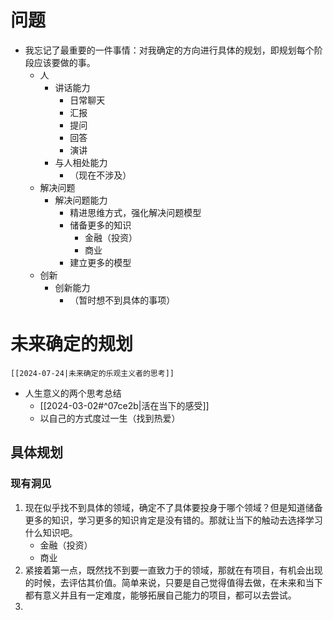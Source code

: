 # 问题

 - 我忘记了最重要的一件事情：对我确定的方向进行具体的规划，即规划每个阶段应该要做的事。
	- 人
		-  讲话能力
			- 日常聊天
			- 汇报
			- 提问
			- 回答
			- 演讲
		- 与人相处能力
			- （现在不涉及）
	- 解决问题
		- 解决问题能力
			- 精进思维方式，强化解决问题模型
			- 储备更多的知识
				- 金融（投资）
				- 商业
			- 建立更多的模型
	- 创新 
		- 创新能力
			- （暂时想不到具体的事项）

# 未来确定的规划

	[[2024-07-24|未来确定的乐观主义者的思考]] 
- 人生意义的两个思考总结
	- [[2024-03-02#^07ce2b|活在当下的感受]] 
	-  以自己的方式度过一生（找到热爱）

## 具体规划

### 现有洞见

1. 现在似乎找不到具体的领域，确定不了具体要投身于哪个领域？但是知道储备更多的知识，学习更多的知识肯定是没有错的。那就让当下的触动去选择学习什么知识吧。
	- 金融（投资）
	- 商业
2. 紧接着第一点，既然找不到要一直致力于的领域，那就在有项目，有机会出现的时候，去评估其价值。简单来说，只要是自己觉得值得去做，在未来和当下都有意义并且有一定难度，能够拓展自己能力的项目，都可以去尝试。
3. 

